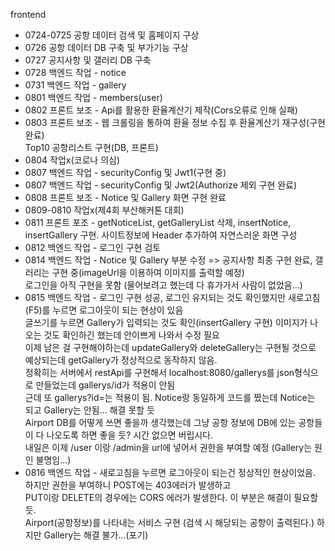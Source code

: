 frontend
  + 0724-0725 공항 데이터 검색 및 홈페이지 구상
  + 0726 공항 데이터 DB 구축 및 부가기능 구상
  + 0727 공지사항 및 갤러리 DB 구축
  + 0728 백엔드 작업 - notice
  + 0731 백엔드 작업 - gallery
  + 0801 백엔드 작업 - members(user)
  + 0802 프론트 보조 - Api를 활용한 환율계산기 제작(Cors오류로 인해 실패)
  + 0803 프론트 보조 - 웹 크롤링을 통하여 환율 정보 수집 후 환율계산기 재구성(구현 완료) <br/>
                      Top10 공항리스트 구현(DB, 프론트)
  + 0804 작업x(코로나 의심)
  + 0807 백엔드 작업 - securityConfig 및 Jwt1(구현 중)
  + 0807 백엔드 작업 - securityConfig 및 Jwt2(Authorize 제외 구현 완료)
  + 0808 프론트 보조 - Notice 및 Gallery 화면 구현 완료
  + 0809-0810 작업x(제4회 부산해커톤 대회)
  + 0811 프론트 포조 - getNoticeList, getGalleryList 삭제, insertNotice, insertGallery 구현. 사이트정보에 Header 추가하여 자연스러운 화면 구성
  + 0812 백엔드 작업 - 로그인 구현 검토
  + 0814 백엔드 작업 - Notice 및 Gallery 부분 수정 => 공지사항 최종 구현 완료, 갤러리는 구현 중(imageUrl을 이용하여 이미지를 출력할 예정) <br/>
                      로그인을 아직 구현을 못함 (물어보려고 했는데 다 휴가가서 사람이 없었음...)
  + 0815 백엔드 작업 - 로그인 구현 성공, 로그인 유지되는 것도 확인했지만 새로고침(F5)를 누르면 로그아웃이 되는 현상이 있음 <br/>
                      글쓰기를 누르면 Gallery가 입력되는 것도 확인(insertGallery 구현) 이미지가 나오는 것도 확인하긴 했는데 안이쁘게 나와서 수정 필요 <br/>
                      이제 남은 걸 구현해야하는데 updateGallery와 deleteGallery는 구현될 것으로 예상되는데 getGallery가 정상적으로 동작하지 않음. <br/>
                      정확히는 서버에서 restApi를 구현해서 localhost:8080/gallerys를 json형식으로 만들었는데 gallerys/id가 적용이 안됨 <br/>
                      근데 또 gallerys?id=는 적용이 됨. Notice랑 동일하게 코드를 짰는데 Notice는 되고 Gallery는 안됨... 해결 못할 듯 <br />
                      Airport DB를 어떻게 쓰면 좋을까 생각했는데 그냥 공항 정보에 DB에 있는 공항들이 다 나오도록 하면 좋을 듯? 시간 없으면 버립시다.<br/>
                      내일은 이제 /user 이랑 /admin을 url에 넣어서 권한을 부여할 예정 (Gallery는 원인 불명임...)
  + 0816 백엔드 작업 - 새로고침을 누르면 로그아웃이 되는건 정상적인 현상이었음. 하지만 권한을 부여하니 POST에는 403에러가 발생하고 <br/>
                      PUT이랑 DELETE의 경우에는 CORS 에러가 발생한다. 이 부분은 해결이 필요할 듯. <br/>
                      Airport(공항정보)를 나타내는 서비스 구현 (검색 시 해당되는 공항이 출력된다.) 하지만 Gallery는 해결 불가...(포기)
    
